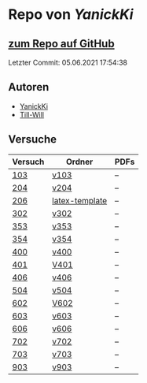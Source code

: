 # Repo von *YanickKi*

## [zum Repo auf GitHub](https://github.com/YanickKi/AP_T_Y)

Letzter Commit: 05.06.2021 17:54:38

## Autoren
- [YanickKi](https://github.com/YanickKi)
- [Till-Will](https://github.com/Till-Will)

## Versuche

|       Versuch       |                                   Ordner                                    |PDFs|
|---------------------|-----------------------------------------------------------------------------|----|
|[103](../versuch/103)|[v103](https://github.com/YanickKi/AP_T_Y/tree/main/v103)                    |–   |
|[204](../versuch/204)|[v204](https://github.com/YanickKi/AP_T_Y/tree/main/v204)                    |–   |
|[206](../versuch/206)|[latex-template](https://github.com/YanickKi/AP_T_Y/tree/main/latex-template)|–   |
|[302](../versuch/302)|[v302](https://github.com/YanickKi/AP_T_Y/tree/main/v302)                    |–   |
|[353](../versuch/353)|[v353](https://github.com/YanickKi/AP_T_Y/tree/main/v353)                    |–   |
|[354](../versuch/354)|[v354](https://github.com/YanickKi/AP_T_Y/tree/main/v354)                    |–   |
|[400](../versuch/400)|[v400](https://github.com/YanickKi/AP_T_Y/tree/main/v400)                    |–   |
|[401](../versuch/401)|[V401](https://github.com/YanickKi/AP_T_Y/tree/main/V401)                    |–   |
|[406](../versuch/406)|[v406](https://github.com/YanickKi/AP_T_Y/tree/main/v406)                    |–   |
|[504](../versuch/504)|[v504](https://github.com/YanickKi/AP_T_Y/tree/main/v504)                    |–   |
|[602](../versuch/602)|[V602](https://github.com/YanickKi/AP_T_Y/tree/main/V602)                    |–   |
|[603](../versuch/603)|[v603](https://github.com/YanickKi/AP_T_Y/tree/main/v603)                    |–   |
|[606](../versuch/606)|[v606](https://github.com/YanickKi/AP_T_Y/tree/main/v606)                    |–   |
|[702](../versuch/702)|[v702](https://github.com/YanickKi/AP_T_Y/tree/main/v702)                    |–   |
|[703](../versuch/703)|[v703](https://github.com/YanickKi/AP_T_Y/tree/main/v703)                    |–   |
|[903](../versuch/903)|[v903](https://github.com/YanickKi/AP_T_Y/tree/main/v903)                    |–   |
